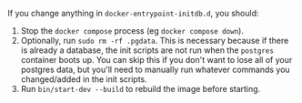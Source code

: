 If you change anything in `docker-entrypoint-initdb.d`, you should:

1. Stop the `docker compose` process (eg `docker compose down`).
1. Optionally, run `sudo rm -rf .pgdata`. This is necessary because if there is already a database, the init scripts are not run when the `postgres` container boots up. You can skip this if you don't want to lose all of your postgres data, but you'll need to manually run whatever commands you changed/added in the init scripts.
1. Run `bin/start-dev --build` to rebuild the image before starting.
